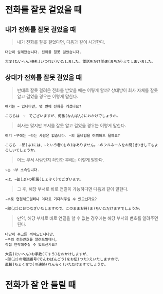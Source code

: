 # 전화를 잘못 걸었을 때
## 내가 전화를 잘못 걸었을 때

> 내가 전화를 잘못 걸었다면, 다음과 같이 사과한다.

```
대단히 실례했습니다. 전화를 잘못 걸었습니다.

大変(たいへん)失礼(いつれい)いたしました。電話をかけ間違(まちが)えてしまいました。
```
## 상대가 전화를 잘못 걸었을 때

> 반대로 잘못 걸려온 전화를 받았을 때는 어떻게 할까?
> 상대방이 회사 자체를 잘못 알고 걸었을 경우는 이렇게 말한다.

```
여기는 ~ 입니다만, 몇 번에 전화를 거셨나요?

こちらは　~　でございますが、何番(なんばん)におかけでしょうか。
```

> 회사는 맞지만 부서를 잘못 알고 걸었을 경우는 이렇게 말한다.

```
여기 ~부에는 ~라는 사람은 없습니다. ~의 풀네임을 여쭤봐도 될까요?

こちら　~部(ぶ)には、~という者(もの)はありません。~のフルネームをお聞(き)きしてもよろしいでしょうか。
```

> 어느 부서 사람인지 확인한 후에는 이렇게 말한다.

```
~는 ~부 소속입니다.

~は、~部(ぶ)の所属(しょぞく)でございます。
```

> 그 후, 해당 부서로 바로 연결이 가능하다면 다음과 같이 말한다.

```
~부로 연결해드릴테니 이대로 기다려주실 수 있으신가요?

~部(ぶ)におつなぎいたしますので、このままお待(ま)ちいただけますでしょうか。
```

> 만약, 해당 부서로 바로 연결을 할 수 없는 경우에는 해당 부서의 번호를 알려주면 된다.

```
대단히 수고를 끼쳐드립니다만,
~부의 전화번호를 알려드릴테니,
직접 연락해주실 수 있으신가요?

大変(たいへん)お手数(てすう)をおかけしますが、
~部(ぶ)の電話番号(でんわばんごう)をお伝(つた)えいたしますので、
直接(ちょくせつ)の連絡(れんらく)いただけますでしょうか。
```
# 전화가 잘 안 들릴 때

